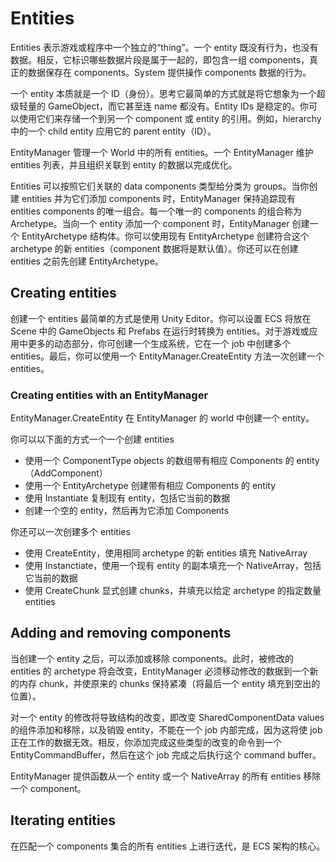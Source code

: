 # Entities

Entities 表示游戏或程序中一个独立的“thing”。一个 entity 既没有行为，也没有数据。相反，它标识哪些数据片段是属于一起的，即包含一组 components，真正的数据保存在 components。System 提供操作 components 数据的行为。

一个 entity 本质就是一个 ID（身份）。思考它最简单的方式就是将它想象为一个超级轻量的 GameObject，而它甚至连 name 都没有。Entity IDs 是稳定的。你可以使用它们来存储一个到另一个 component 或 entity 的引用。例如，hierarchy 中的一个 child entity 应用它的 parent entity（ID）。

EntityManager 管理一个 World 中的所有 entities。一个 EntityManager 维护 entities 列表，并且组织关联到 entity 的数据以完成优化。

Entities 可以按照它们关联的 data components 类型给分类为 groups。当你创建 entities 并为它们添加 components 时，EntityManager 保持追踪现有 entities components 的唯一组合。每一个唯一的 components 的组合称为 Archetype。当向一个 entity 添加一个 component 时，EntityManager 创建一个 EntityArchetype 结构体。你可以使用现有 EntityArchetype 创建符合这个 archetype 的新 entities（component 数据将是默认值）。你还可以在创建 entities 之前先创建 EntityArchetype。

## Creating entities

创建一个 entities 最简单的方式是使用 Unity Editor。你可以设置 ECS 将放在 Scene 中的 GameObjects 和 Prefabs 在运行时转换为 entities。对于游戏或应用中更多的动态部分，你可创建一个生成系统，它在一个 job 中创建多个 entities。最后，你可以使用一个 EntityManager.CreateEntity 方法一次创建一个 entities。

### Creating entities with an EntityManager

EntityManager.CreateEntity 在 EntityManager 的 world 中创建一个 entity。

你可以以下面的方式一个一个创建 entities

- 使用一个 ComponentType objects 的数组带有相应 Components 的 entity（AddComponent）
- 使用一个 EntityArchetype 创建带有相应 Components 的 entity
- 使用 Instantiate 复制现有 entity，包括它当前的数据
- 创建一个空的 entity，然后再为它添加 Components

你还可以一次创建多个 entities

- 使用 CreateEntity，使用相同 archetype 的新 entities 填充 NativeArray
- 使用 Instanctiate，使用一个现有 entity 的副本填充一个 NativeArray，包括它当前的数据
- 使用 CreateChunk 显式创建 chunks，并填充以给定 archetype 的指定数量 entities

## Adding and removing components

当创建一个 entity 之后，可以添加或移除 components。此时，被修改的 entities 的 archetype 将会改变，EntityManager 必须移动修改的数据到一个新的内存 chunk，并使原来的 chunks 保持紧凑（将最后一个 entity 填充到空出的位置）。

对一个 entity 的修改将导致结构的改变，即改变 SharedComponentData values 的组件添加和移除，以及销毁 entity，不能在一个 job 内部完成，因为这将使 job 正在工作的数据无效。相反，你添加完成这些类型的改变的命令到一个 EntityCommandBuffer，然后在这个 job 完成之后执行这个 command buffer。

EntityManager 提供函数从一个 entity 或一个 NativeArray 的所有 entities 移除一个 component。

## Iterating entities

在匹配一个 components 集合的所有 entities 上进行迭代，是 ECS 架构的核心。
